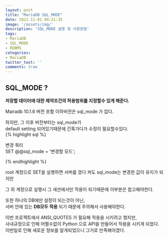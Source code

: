 ```yaml
---
layout: post
title: "MariaDB SQL_MODE"
date: 2021-11-01 09:21:35
image: '/assets/img/'
description: 'SQL_MODE 설명 및 사용방법'
tags:
- MariaDB
- SQL_MODE
- RDBMS
categories:
- MariaDB
twitter_text: ''
comments: true
---
```


## SQL_MODE ?

__저장할 데이터에 대한 제약조건의 허용범위를 지정할수 있게 해준다.__  

Mairadb 10.1.6 버전 포함 이하버전은 sql_mode 가 없다.

하지만, 그 이후 버전부터는 sql_mode가  
default setting 되어있기때문에 간혹가다가 수정이 필요할수있다.  
{% highlight sql %}  

변경 쿼리  
SET  @@sql_mode = '변경할 모드';  

{% endhighlight %}  

root 계정으로 SET을 실행하면 서버를 껐다 켜도 sql_mode는 변경한 값이 유지가 되지만

그 외 계정으로 실행시 그 세션에서만 적용이 되기때문에 이부분은 참고해야한다.

또한 하나의 DB에만 설정이 되는것이 아닌,  
서버 안에 있는 __DB모두 적용__ 되기 때문에 주의해서 사용해야한다.

이번 프로젝트에서 ANSI_QUOTES 가 필요해 적용을 시키려고 했지만,  
사내규정으로 인해 어쩔수없이 Python 으로 API을 만들어서 적용을 시키게 되었다.  
이번일로 인해 새로운 정보를 알게되었으니 그거로 만족해야겠다.
